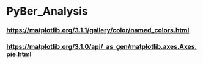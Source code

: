 # PyBer_Analysis

### https://matplotlib.org/3.1.1/gallery/color/named_colors.html
### https://matplotlib.org/3.1.0/api/_as_gen/matplotlib.axes.Axes.pie.html
